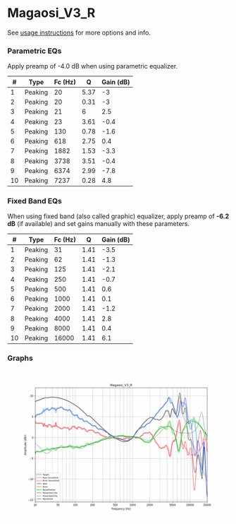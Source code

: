 # Magaosi_V3_R
See [usage instructions](https://github.com/jaakkopasanen/AutoEq#usage) for more options and info.

### Parametric EQs
Apply preamp of -4.0 dB when using parametric equalizer.

|   # | Type    |   Fc (Hz) |    Q |   Gain (dB) |
|-----|---------|-----------|------|-------------|
|   1 | Peaking |        20 | 5.37 |        -3   |
|   2 | Peaking |        20 | 0.31 |        -3   |
|   3 | Peaking |        21 | 6    |         2.5 |
|   4 | Peaking |        23 | 3.61 |        -0.4 |
|   5 | Peaking |       130 | 0.78 |        -1.6 |
|   6 | Peaking |       618 | 2.75 |         0.4 |
|   7 | Peaking |      1882 | 1.53 |        -3.3 |
|   8 | Peaking |      3738 | 3.51 |        -0.4 |
|   9 | Peaking |      6374 | 2.99 |        -7.8 |
|  10 | Peaking |      7237 | 0.28 |         4.8 |

### Fixed Band EQs
When using fixed band (also called graphic) equalizer, apply preamp of **-6.2 dB** (if available) and set gains manually with these parameters.

|   # | Type    |   Fc (Hz) |    Q |   Gain (dB) |
|-----|---------|-----------|------|-------------|
|   1 | Peaking |        31 | 1.41 |        -3.5 |
|   2 | Peaking |        62 | 1.41 |        -1.3 |
|   3 | Peaking |       125 | 1.41 |        -2.1 |
|   4 | Peaking |       250 | 1.41 |        -0.7 |
|   5 | Peaking |       500 | 1.41 |         0.6 |
|   6 | Peaking |      1000 | 1.41 |         0.1 |
|   7 | Peaking |      2000 | 1.41 |        -1.2 |
|   8 | Peaking |      4000 | 1.41 |         2.8 |
|   9 | Peaking |      8000 | 1.41 |         0.4 |
|  10 | Peaking |     16000 | 1.41 |         6.1 |

### Graphs
![](./Magaosi_V3_R.png)
